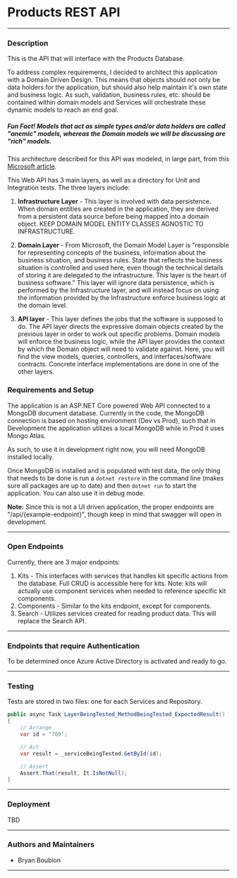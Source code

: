 # Products REST API
---

### Description
This is the API that will interface with the Products Database.

To address complex requirements, I decided to architect this application with a Domain Driven Design. This means that objects should not only be data holders for the application, but should also help maintain it's own state and business logic. As such, validation, business rules, etc. should be contained within domain models and Services will orchestrate these dynamic models to reach an end goal. 

##### Fun Fact! Models that act as simple types and/or data holders are called "anemic" models, whereas the Domain models we will be discussing are "rich" models.

This architecture described for this API was modeled, in large part, from this [Microsoft article](https://docs.microsoft.com/en-us/dotnet/standard/microservices-architecture/microservice-ddd-cqrs-patterns/ddd-oriented-microservice).

This Web API has 3 main layers, as well as a directory for Unit and Integration tests. The three layers include:
1. **Infrastructure Layer** - This layer is involved with data persistence. When domain entities are created in the application, they are derived from a persistent data source before being mapped into a domain object. KEEP DOMAIN MODEL ENTITY CLASSES AGNOSTIC TO INFRASTRUCTURE. 

2. **Domain Layer** - From Microsoft, the Domain Model Layer is "responsible for representing concepts of the business, information about the business situation, and business rules. State that reflects the business situation is controlled and used here, even though the technical details of storing it are delegated to the infrastructure. This layer is the heart of business software." This layer will ignore data persistence, which is performed by the Infrastructure layer, and will instead focus on using the information provided by the Infrastructure enforce business logic at the domain level.

3. **API layer** -  This layer defines the jobs that the software is supposed to do. The API layer directs the expressive domain objects created by the previous layer in order to work out specific problems. Domain models will enforce the business logic, while the API layer provides the context by which the Domain object will need to validate against. Here, you will find the view models, queries, controllers, and interfaces/software contracts. Concrete interface implementations are done in one of the other layers.


### Requirements and Setup
The application is an ASP.NET Core powered Web API connected to a MongoDB document database. Currently in the code, the MongoDB connection is based on hosting environment (Dev vs Prod), such that in Development the application utilizes a local MongoDB while in Prod it uses Mongo Atlas.

As such, to use it in development right now, you will need MongoDB installed locally.

Once MongoDB is installed and is populated with test data, the only thing that needs to be done is run a ```dotnet restore``` in the command line (makes sure all packages are up to date) and then ```dotnet run``` to start the application. You can also use it in debug mode.

**Note:** Since this is not a UI driven application, the proper endpoints are "/api/{example-endpoint}", though keep in mind that swagger will open in development.

---

### Open Endpoints
Currently, there are 3 major endpoints:
1. Kits - This interfaces with services that handles kit specific actions from the database. Full CRUD is accessible here for kits. Note: kits will actually use component services when needed to reference specific kit components.
2. Components - Similar to the kits endpoint, except for components. 
3. Search - Utilizes services created for reading product data. This will replace the Search API. 

---

### Endpoints that require Authentication
To be determined once Azure Active Directory is activated and ready to go.

---

### Testing
Tests are stored in two files: one for each Services and Repository.

```csharp
public async Task LayerBeingTested_MethodBeingTested_ExpectedResult()
{
    // Arrange
    var id = '700';

    // Act
    var result = _serviceBeingTested.GetById(id);

    // Assert
    Assert.That(result, It.IsNotNull);
}
```
---
### Deployment

TBD

---
### Authors and Maintainers 
* Bryan Boubion
---
